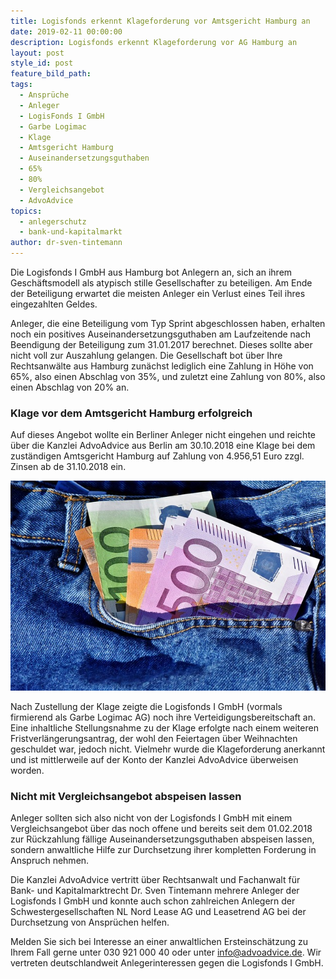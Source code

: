 ```yaml
---
title: Logisfonds erkennt Klageforderung vor Amtsgericht Hamburg an
date: 2019-02-11 00:00:00
description: Logisfonds erkennt Klageforderung vor AG Hamburg an
layout: post
style_id: post
feature_bild_path:
tags:
  - Ansprüche
  - Anleger
  - LogisFonds I GmbH
  - Garbe Logimac
  - Klage
  - Amtsgericht Hamburg
  - Auseinandersetzungsguthaben
  - 65%
  - 80%
  - Vergleichsangebot
  - AdvoAdvice
topics:
  - anlegerschutz
  - bank-und-kapitalmarkt
author: dr-sven-tintemann
---
```


Die Logisfonds I GmbH aus Hamburg bot Anlegern an, sich an ihrem Geschäftsmodell als atypisch stille Gesellschafter zu beteiligen. Am Ende der Beteiligung erwartet die meisten Anleger ein Verlust eines Teil ihres eingezahlten Geldes.

Anleger, die eine Beteiligung vom Typ Sprint abgeschlossen haben, erhalten noch ein positives Auseinandersetzungsguthaben am Laufzeitende nach Beendigung der Beteiligung zum 31.01.2017 berechnet. Dieses sollte aber nicht voll zur Auszahlung gelangen. Die Gesellschaft bot über Ihre Rechtsanwälte aus Hamburg zunächst lediglich eine Zahlung in Höhe von 65%, also einen Abschlag von 35%, und zuletzt eine Zahlung von 80%, also einen Abschlag von 20% an.

### Klage vor dem Amtsgericht Hamburg erfolgreich

Auf dieses Angebot wollte ein Berliner Anleger nicht eingehen und reichte über die Kanzlei AdvoAdvice aus Berlin am 30.10.2018 eine Klage bei dem zuständigen Amtsgericht Hamburg auf Zahlung von 4.956,51 Euro zzgl. Zinsen ab de 31.10.2018 ein.

![Geld zurück - Foto Pixabay](/uploads/money-3115984-640-1.jpg "Logisfonds zahlt nach Klage an Anleger")

Nach Zustellung der Klage zeigte die Logisfonds I GmbH (vormals firmierend als Garbe Logimac AG) noch ihre Verteidigungsbereitschaft an. Eine inhaltliche Stellungsnahme zu der Klage erfolgte nach einem weiteren Fristverlängerungsantrag, der wohl den Feiertagen über Weihnachten geschuldet war, jedoch nicht. Vielmehr wurde die Klageforderung anerkannt und ist mittlerweile auf der Konto der Kanzlei AdvoAdvice überweisen worden.

### Nicht mit Vergleichsangebot abspeisen lassen

Anleger sollten sich also nicht von der Logisfonds I GmbH mit einem Vergleichsangebot über das noch offene und bereits seit dem 01.02.2018 zur Rückzahlung fällige Auseinandersetzungsguthaben abspeisen lassen, sondern anwaltliche Hilfe zur Durchsetzung ihrer kompletten Forderung in Anspruch nehmen.

Die Kanzlei AdvoAdvice vertritt über Rechtsanwalt und Fachanwalt für Bank- und Kapitalmarktrecht Dr. Sven Tintemann mehrere Anleger der Logisfonds I GmbH und konnte auch schon zahlreichen Anlegern der Schwestergesellschaften NL Nord Lease AG und Leasetrend AG bei der Durchsetzung von Ansprüchen helfen.

Melden Sie sich bei Interesse an einer anwaltlichen Ersteinschätzung zu Ihrem Fall gerne unter 030 921 000 40 oder unter info@advoadvice.de. Wir vertreten deutschlandweit Anlegerinteressen gegen die Logisfonds I GmbH.